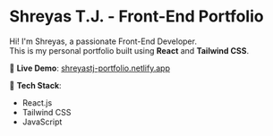 # Shreyas T.J. - Front-End Portfolio

Hi! I'm Shreyas, a passionate Front-End Developer.  
This is my personal portfolio built using **React** and **Tailwind CSS**.

🚀 **Live Demo**: [shreyastj-portfolio.netlify.app](https://shreyastj-portfolio.netlify.app)

🧠 **Tech Stack**:

- React.js
- Tailwind CSS
- JavaScript
